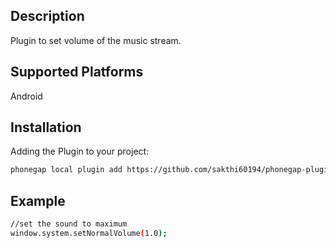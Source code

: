 ## Description

Plugin to set volume of the music stream.

## Supported Platforms

Android

## Installation

Adding the Plugin to your project:
```bash
phonegap local plugin add https://github.com/sakthi60194/phonegap-plugin-normalvolume.git
```

## Example

```bash
//set the sound to maximum
window.system.setNormalVolume(1.0);
```
